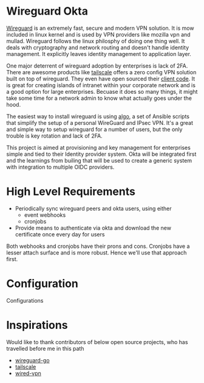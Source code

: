 # Wireguard Okta

[Wireguard](https://www.wireguard.com/) is an extremely fast, secure and modern VPN solution. It is mow included in linux kernel
and is used by VPN providers like mozilla vpn and mullad. Wireguard follows the linux philosphy of doing one thing well. It deals with 
cryptography and network routing and doesn't handle identity management. It explicitly leaves identity management to application layer.

One major deterrent of wireguard adoption by enterprises is lack of 2FA. There are awesome products like [tailscale](https://tailscale.com/) 
offers a zero config VPN solution built on top of wireguard. They even have open sourced their [client code](https://github.com/tailscale/tailscale).
It is great for creating islands of intranet within your corporate network and is a good option for large enterprises. Becuase it does so many 
things, it might take some time for a network admin to know what actually goes under the hood. 

The easiest way to install wireguard is using [algo](https://github.com/trailofbits/algo), a set of Ansible scripts that simplify the setup of a 
personal WireGuard and IPsec VPN. It's a great and simple way to setup wireguard for a number of users, but the only trouble is key rotation and lack 
of 2FA. 

This project is aimed at provisioning and key management for enterprises simple and tied to their Identity provider system. 
Okta will be integrated first and the learnings from builing that will be used to create a generic system with integration to multiple OIDC providers. 


# High Level Requirements

- Periodically sync wireguard peers and okta users, using either
  - event webhooks
  - cronjobs
- Provide means to authenticate via okta and download the new certificate once every day for users

Both webhooks and cronjobs have their prons and cons. Cronjobs have a lesser attach surface and is more robust. Hence we'll use
that approach first. 

# Configuration 

Configurations 

# Inspirations

Would like to thank contributors of below open source projects, who has travelled before me in this path

- [wireguard-go](https://github.com/WireGuard/wireguard-go)
- [tailscale](https://tailscale.com/) 
- [wired-vpn](https://github.com/jbauers/wired-vpn)
